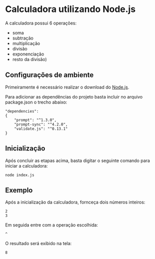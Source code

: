 # Calculadora utilizando Node.js

A calculadora possui 6 operações:
* soma
* subtração
* multiplicação
* divisão 
* exponenciação 
* resto da divisão)

## Configurações de ambiente

Primeiramente é necessário realizar o download do [Node.js](https://nodejs.org/en/download).

Para adicionar as dependências do projeto basta incluir no arquivo package.json o trecho abaixo:


    "dependencies": 
    {
        "prompt": "^1.3.0",
        "prompt-sync": "^4.2.0",
        "validate.js": "^0.13.1"
    }


## Inicialização

Após concluir as etapas acima, basta digitar o seguinte comando para iniciar a calculadora:


    node index.js 


## Exemplo

Após a inicialização da calculadora, fornceça dois números inteiros:

    2
    3

Em seguida entre com a operação escolhida:

    ^

O resultado será exibido na tela:

    8

